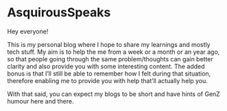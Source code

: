 # AsquirousSpeaks

Hey everyone!

This is my personal blog where I hope to share my learnings and mostly tech stuff. My aim is to help the me from a week or a month or an year ago, so that people going through the same problem/thoughts can gain better clarity and also provide you with some interesting content. The added bonus is that I’ll still be able to remember how I felt during that situation, therefore enabling me to provide you with help that’ll actually help you.

With that said, you can expect my blogs to be short and have hints of GenZ humour here and there.

